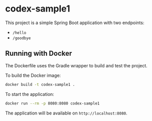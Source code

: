 # codex-sample1

This project is a simple Spring Boot application with two endpoints:
* `/hello`
* `/goodbye`

## Running with Docker

The Dockerfile uses the Gradle wrapper to build and test the project.

To build the Docker image:

```bash
docker build -t codex-sample1 .
```

To start the application:

```bash
docker run --rm -p 8080:8080 codex-sample1
```

The application will be available on `http://localhost:8080`.
